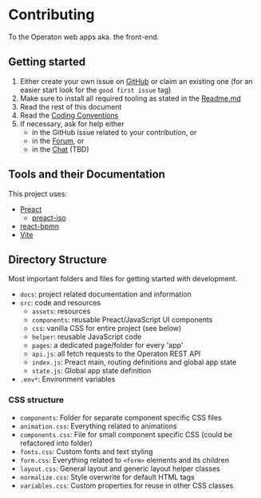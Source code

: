 # Contributing

To the Operaton web apps aka. the front-end.

## Getting started

1. Either create your own issue on [GitHub](https://github.com/operaton) or claim an existing one (for an
   easier start look for the `good first issue` tag)
2. Make sure to install all required tooling as stated in
   the [Readme.md](/README.md)
3. Read the rest of this document
4. Read the [Coding Conventions](Coding%20Conventions.md)
5. If necessary, ask for help either
   - in the GitHub issue related to your contribution, or
   - in the [Forum](https://forum.operaton.org), or
   - in the [Chat](https://chat.operaton.org) (TBD)

## Tools and their Documentation

This project uses:

- [Preact](https://preactjs.com/guide/v10/getting-started)
    - [preact-iso](https://github.com/preactjs/preact-iso)
- [react-bpmn](https://github.com/bpmn-io/react-bpmn)
- [Vite](https://vite.dev/guide/)

## Directory Structure

Most important folders and files for getting started with development.

- `docs`: project related documentation and information
- `src`: code and resources
    - `assets`: resources
    - `components`: reusable Preact/JavaScript UI components
    - `css`: vanilla CSS for entire project (see below)
    - `helper`: reusable JavaScript code
    - `pages`: a dedicated page/folder for every 'app'
    - `api.js`: all fetch requests to the Operaton REST API
    - `index.js`: Preact main, routing definitions and global app state
    - `state.js`: Global app state definition
- `.env*`: Environment variables

### CSS structure

- `components`: Folder for separate component specific CSS files
- `animation.css`: Everything related to animations
- `components.css`: File for small component specific CSS (could be refactored
  into folder)
- `fonts.css`: Custom fonts and text styling
- `form.css`: Everything related to `<form>` elements and its children
- `layout.css`: General layout and generic layout helper classes
- `normalize.css`: Style overwrite for default HTML tags
- `variables.css`: Custom properties for reuse in other CSS classes 